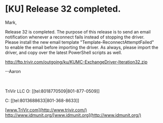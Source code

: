 # [KU] Release 32 completed.

Mark,

Release 32 is completed. The purpose of this release is to send an email notification whenever a reconnect fails instead of stopping the driver.  Please install the new email template "Template-ReconnectAttemptFailed" to enable the email before importing the driver. As always, please import the driver, and copy over the latest PowerShell scripts as well.

<http://ftp.trivir.com/outgoing/ku/KUMC-ExchangeDriver-Iteration32.zip>

\--Aaron

　

TriVir LLC
O: [[tel:8018770509|801-877-0509]]

C: [[tel:8013688633|801-368-8633]]

[www.TriVir.com](http://www.trivir.com/)
<http://www.idmunit.org/>[www.idmunit.org](http://www.idmunit.org/)
